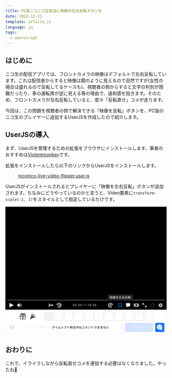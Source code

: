 ```yaml
---
title: PC版ニコニコ生放送に映像の左右反転ボタンを
date: 2022-12-21
template: article.js
language: ja
tags:
  - userscript
---
```


## はじめに

ニコ生の配信アプリでは、フロントカメラの映像はデフォルトで左右反転しています。これは配信者からすると映像は鏡のように見えるので自然ですが(女性の場合は盛れるので反転してるケースも)、視聴者の側からすると文字の判別が困難だったり、車の運転席が逆に見える等の理由で、違和感を抱きます。そのため、フロントカメラが左右反転していると、度々「反転直せ」コメが走ります。

今回は、この問題を視聴者の側で解決できる「映像を反転」ボタンを、PC版のニコ生のプレイヤーに追加するUserJSを作成したので紹介します。

## UserJSの導入

まず、UserJSを管理するための拡張をブラウザにインストールします。筆者のおすすめは[Violentmonkey](https://violentmonkey.github.io/)です。

拡張をインストールしたら以下のリンクからUserJSをインストールします。

> [niconico-live-video-flipper.user.js](https://gist.github.com/emonkak/472e484941911ba724108b01173a893c/raw/niconico-live-video-flipper.user.js)

UserJSがインストールされるとプレイヤーに「映像を左右反転」ボタンが追加されます。ちなみにどうやっているのかと言うと、Video要素に`transform: scale(-1, 1)`をスタイルとして指定しているだけです。

![プレイヤーに「映像を左右反転」ボタンが追加される](./screenshot.png)

## おわりに

これで、イライラしながら反転直せコメを連投する必要はなくなりました。やったね🥳
